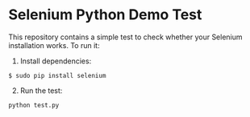 # Selenium Python Demo Test

This repository contains a simple test to check whether your Selenium installation works. To run it:

1) Install dependencies:
```
$ sudo pip install selenium
```

2) Run the test:
```
python test.py
```
